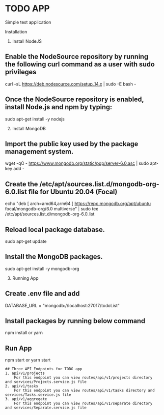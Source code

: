 # TODO APP
Simple test application

Installation
1. Install NodeJS
## Enable the NodeSource repository by running the following curl command as a user with sudo privileges 
curl -sL https://deb.nodesource.com/setup_14.x | sudo -E bash -

## Once the NodeSource repository is enabled, install Node.js and npm by typing:
sudo apt-get install -y nodejs

2. Install MongoDB
## Import the public key used by the package management system.
wget -qO - https://www.mongodb.org/static/pgp/server-6.0.asc | sudo apt-key add -

## Create the /etc/apt/sources.list.d/mongodb-org-6.0.list file for Ubuntu 20.04 (Focal)
echo "deb [ arch=amd64,arm64 ] https://repo.mongodb.org/apt/ubuntu focal/mongodb-org/6.0 multiverse" | sudo tee /etc/apt/sources.list.d/mongodb-org-6.0.list

## Reload local package database.
sudo apt-get update

## Install the MongoDB packages.
sudo apt-get install -y mongodb-org

3. Running App
## Create .env file and add 
DATABASE_URL = "mongodb://localhost:27017/todoList"

## Install packages by running below command
npm install or yarn

## Run App
npm start or yarn start

```````````````````````````````````````````````````
## Three API Endpoints for TODO app
1. api/v1/projects
    For this endpoint you can view routes/api/v1/projects directory and services/Projects.service.js file
2. api/v1/tasks
    For this endpoint you can view routes/api/v1/tasks directory and services/Tasks.service.js file
3. api/v1/aggregate
    For this endpoint you can view routes/api/v1/separate directory and services/Separate.service.js file
```````````````````````````````````````````````````